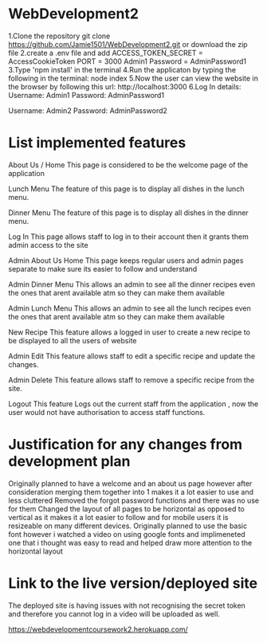 # WebDevelopment2
1.Clone the repository
git clone https://github.com/Jamie1501/WebDevelopment2.git or download the zip file
2.create a .env file and add 
ACCESS_TOKEN_SECRET = AccessCookieToken
PORT = 3000
Admin1 Password = AdminPassword1 
3.Type 'npm install' in the terminal
4.Run the applicaton by typing the following in the terminal:
node index
5.Now the user can view the website in the browser by following this url:
http://localhost:3000
6.Log In details:
Username: Admin1
Password: AdminPassword1

Username: Admin2
Password: AdminPassword2

# List implemented features
About Us / Home
This page is considered to be the welcome page of the application

Lunch Menu
The feature of this page is to display all dishes in the lunch menu.

Dinner Menu
The feature of this page is to display all dishes in the dinner menu.

Log In
This page allows staff to log in to their account then it grants them admin access to the site

Admin About Us Home
This page keeps regular users and admin pages separate to make sure its easier to follow and understand

Admin Dinner Menu
This allows an admin to see all the dinner recipes even the ones that arent available atm so they can make them available

Admin Lunch Menu
This allows an admin to see all the lunch recipes even the ones that arent available atm so they can make them available

New Recipe
This feature allows a logged in user to create a new recipe to be displayed to all the users of website

Admin Edit
This feature allows staff to edit a specific recipe and update the changes.

Admin Delete
This feature allows staff to remove a specific recipe from the site.

Logout
This feature Logs out the current staff from the application , now the user would not have authorisation to access staff functions.

# Justification for any changes from development plan
Originally planned to have a welcome and an about us page however after consideration merging them together into 1 makes it a lot easier to use and less cluttered
Removed the forgot password functions and there was no use for them
Changed the layout of all pages to be horizontal as opposed to vertical as it makes it a lot easier to follow and for mobile users it is resizeable on many different devices.
Originally planned to use the basic font however i watched a video on using google fonts and implimeneted one that i thought was easy to read and helped draw more attention to the horizontal layout

# Link to the live version/deployed site
The deployed site is having issues with not recognising the secret token and therefore you cannot log in a video will be uploaded as well.

https://webdevelopmentcoursework2.herokuapp.com/